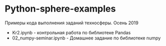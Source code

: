 # Python-sphere-examples
Примеры кода выполнения заданий техносферы. Осень 2019
- Kr2.ipynb - контрольная работа по библиотеке Pandas
- 02_numpy-seminar.ipynb - Домашнее задание по библиотеке numpy
